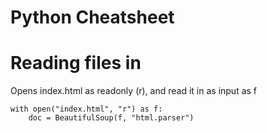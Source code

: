 # Python Cheatsheet

# Reading files in

Opens index.html as readonly (r), and read it in as input as f 
```
with open("index.html", "r") as f:
    doc = BeautifulSoup(f, "html.parser")
```
